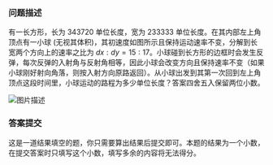 ### 问题描述

有一长方形，长为 $343720$ 单位长度，宽为 $233333$ 单位长度。在其内部左上角顶点有一小球 (无视其体积)，其初速度如图所示且保持运动速率不变，分解到长宽两个方向上的速率之比为 $dx:dy=15:17$。小球碰到长方形的边框时会发生反弹，每次反弹的入射角与反射角相等，因此小球会改变方向且保持速率不变（如果小球刚好射向角落，则按入射方向原路返回）。从小球出发到其第一次回到左上角顶点这段时间里，小球运动的路程为多少单位长度？答案四舍五入保留两位小数。

![图片描述](https://dn-simplecloud.shiyanlou.com/questions/uid1331660-20240701-1719820525356)

### 答案提交

这是一道结果填空的题，你只需要算出结果后提交即可。本题的结果为一个小数，在提交答案时只填写这个小数，填写多余的内容将无法得分。



